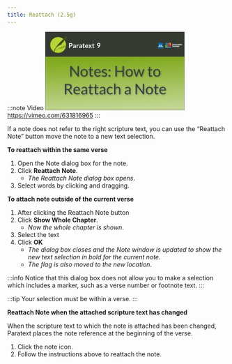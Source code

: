 ```yaml
---
title: Reattach (2.5g)
---
```


:::note Video
[![ ](../../media/2.5g.png)](https://vimeo.com/631816965)  
https://vimeo.com/631816965
:::

If a note does not refer to the right scripture text, you can use the “Reattach Note” button move the note to a new text selection.

**To reattach within the same verse**

1.  Open the Note dialog box for the note.
1.  Click **Reattach Note**.
    -  *The Reattach Note dialog box opens*.
1.  Select words by clicking and dragging.

**To attach note outside of the current verse**

1.  After clicking the Reattach Note button
1.  Click **Show Whole Chapter**.
    - *Now the whole chapter is shown*.
1.  Select the text
1.  Click **OK**
    -  *The dialog box closes and the Note window is updated to show the new text selection in bold for the current note*.
    -  *The flag is also moved to the new location*.


:::info
Notice that this dialog box does not allow you to make a selection which includes a marker, such as a verse number or footnote text.
:::

:::tip
Your selection must be within a verse.
:::

**Reattach Note when the attached scripture text has changed**

When the scripture text to which the note is attached has been changed, Paratext places the note reference at the beginning of the verse.

1.  Click the note icon.
2.  Follow the instructions above to reattach the note.
